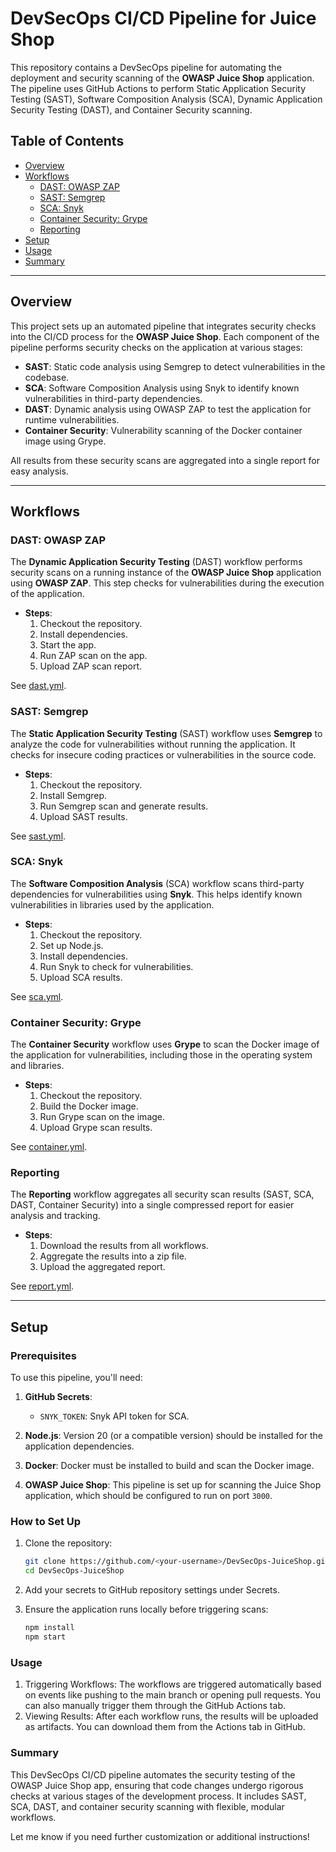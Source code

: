 # DevSecOps CI/CD Pipeline for Juice Shop

This repository contains a DevSecOps pipeline for automating the deployment and security scanning of the **OWASP Juice Shop** application. The pipeline uses GitHub Actions to perform Static Application Security Testing (SAST), Software Composition Analysis (SCA), Dynamic Application Security Testing (DAST), and Container Security scanning.

## Table of Contents

- [Overview](#overview)
- [Workflows](#workflows)
  - [DAST: OWASP ZAP](#dast-owasp-zap)
  - [SAST: Semgrep](#sast-semgrep)
  - [SCA: Snyk](#sca-snyk)
  - [Container Security: Grype](#container-security-grype)
  - [Reporting](#reporting)
- [Setup](#setup)
- [Usage](#usage)
- [Summary](#summary)

---

## Overview

This project sets up an automated pipeline that integrates security checks into the CI/CD process for the **OWASP Juice Shop**. Each component of the pipeline performs security checks on the application at various stages:

- **SAST**: Static code analysis using Semgrep to detect vulnerabilities in the codebase.
- **SCA**: Software Composition Analysis using Snyk to identify known vulnerabilities in third-party dependencies.
- **DAST**: Dynamic analysis using OWASP ZAP to test the application for runtime vulnerabilities.
- **Container Security**: Vulnerability scanning of the Docker container image using Grype.

All results from these security scans are aggregated into a single report for easy analysis.

---

## Workflows

### DAST: OWASP ZAP

The **Dynamic Application Security Testing** (DAST) workflow performs security scans on a running instance of the **OWASP Juice Shop** application using **OWASP ZAP**. This step checks for vulnerabilities during the execution of the application.

- **Steps**:
  1. Checkout the repository.
  2. Install dependencies.
  3. Start the app.
  4. Run ZAP scan on the app.
  5. Upload ZAP scan report.

See [dast.yml](.github/workflows/dast.yml).

### SAST: Semgrep

The **Static Application Security Testing** (SAST) workflow uses **Semgrep** to analyze the code for vulnerabilities without running the application. It checks for insecure coding practices or vulnerabilities in the source code.

- **Steps**:
  1. Checkout the repository.
  2. Install Semgrep.
  3. Run Semgrep scan and generate results.
  4. Upload SAST results.

See [sast.yml](.github/workflows/sast.yml).

### SCA: Snyk

The **Software Composition Analysis** (SCA) workflow scans third-party dependencies for vulnerabilities using **Snyk**. This helps identify known vulnerabilities in libraries used by the application.

- **Steps**:
  1. Checkout the repository.
  2. Set up Node.js.
  3. Install dependencies.
  4. Run Snyk to check for vulnerabilities.
  5. Upload SCA results.

See [sca.yml](.github/workflows/sca.yml).

### Container Security: Grype

The **Container Security** workflow uses **Grype** to scan the Docker image of the application for vulnerabilities, including those in the operating system and libraries.

- **Steps**:
  1. Checkout the repository.
  2. Build the Docker image.
  3. Run Grype scan on the image.
  4. Upload Grype scan results.

See [container.yml](.github/workflows/container.yml).

### Reporting

The **Reporting** workflow aggregates all security scan results (SAST, SCA, DAST, Container Security) into a single compressed report for easier analysis and tracking.

- **Steps**:
  1. Download the results from all workflows.
  2. Aggregate the results into a zip file.
  3. Upload the aggregated report.

See [report.yml](.github/workflows/report.yml).

---

## Setup

### Prerequisites

To use this pipeline, you'll need:

1. **GitHub Secrets**:
   - `SNYK_TOKEN`: Snyk API token for SCA.

2. **Node.js**: Version 20 (or a compatible version) should be installed for the application dependencies.

3. **Docker**: Docker must be installed to build and scan the Docker image.

4. **OWASP Juice Shop**: This pipeline is set up for scanning the Juice Shop application, which should be configured to run on port `3000`.

### How to Set Up

1. Clone the repository:
   
   ```bash
   git clone https://github.com/<your-username>/DevSecOps-JuiceShop.git
   cd DevSecOps-JuiceShop
   ```
3. Add your secrets to GitHub repository settings under Secrets.
4. Ensure the application runs locally before triggering scans:
   
   ```bash
   npm install
   npm start
   ```

### Usage

1. Triggering Workflows: The workflows are triggered automatically based on events like pushing to the main branch or opening pull requests. You can also manually trigger them through the GitHub Actions tab.
2. Viewing Results: After each workflow runs, the results will be uploaded as artifacts. You can download them from the Actions tab in GitHub.

### Summary

This DevSecOps CI/CD pipeline automates the security testing of the OWASP Juice Shop app, ensuring that code changes undergo rigorous checks at various stages of the development process. It includes SAST, SCA, DAST, and container security scanning with flexible, modular workflows.

Let me know if you need further customization or additional instructions!
